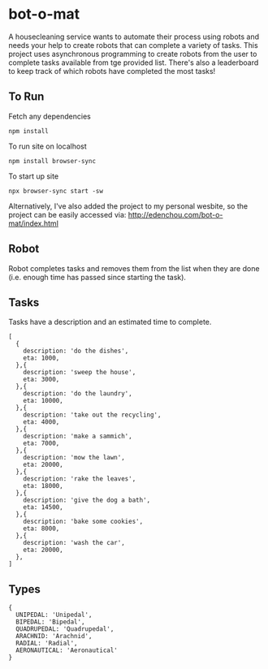 # bot-o-mat

A housecleaning service wants to automate their process using robots and needs your help to create robots that can complete a variety of tasks. This project uses asynchronous programming to create robots from the user to complete tasks available from tge provided list. There's also a leaderboard to keep track of which robots have completed the most tasks!

## To Run
Fetch any dependencies
```
npm install
```
To run site on localhost
```
npm install browser-sync
```
To start up site
```
npx browser-sync start -sw
```

Alternatively, I've also added the project to my personal wesbite, so the project can be easily accessed via: http://edenchou.com/bot-o-mat/index.html

## Robot
Robot completes tasks and removes them from the list when they are done (i.e. enough time has passed since starting the task).

## Tasks
Tasks have a description and an estimated time to complete.

```
[
  {
    description: 'do the dishes',
    eta: 1000,
  },{
    description: 'sweep the house',
    eta: 3000,
  },{
    description: 'do the laundry',
    eta: 10000,
  },{
    description: 'take out the recycling',
    eta: 4000,
  },{
    description: 'make a sammich',
    eta: 7000,
  },{
    description: 'mow the lawn',
    eta: 20000,
  },{
    description: 'rake the leaves',
    eta: 18000,
  },{
    description: 'give the dog a bath',
    eta: 14500,
  },{
    description: 'bake some cookies',
    eta: 8000,
  },{
    description: 'wash the car',
    eta: 20000,
  },
]
```

## Types
```
{
  UNIPEDAL: 'Unipedal',
  BIPEDAL: 'Bipedal',
  QUADRUPEDAL: 'Quadrupedal',
  ARACHNID: 'Arachnid',
  RADIAL: 'Radial',
  AERONAUTICAL: 'Aeronautical'
}
```

